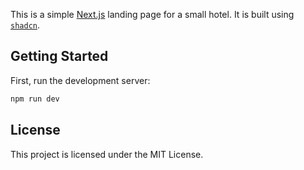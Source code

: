 This is a simple [Next.js](https://nextjs.org) landing page for a small hotel. It is built using [`shadcn`](https://ui.shadcn.com/).

## Getting Started

First, run the development server:

```bash
npm run dev
```

## License

This project is licensed under the MIT License.
